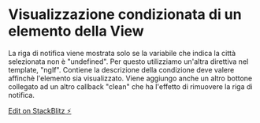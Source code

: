 # Visualizzazione condizionata di un elemento della View

La riga di notifica viene mostrata solo se la variabile che indica la città selezionata non è "undefined".
Per questo utilizziamo un'altra direttiva nel template, "ngIf". Contiene la descrizione della condizione deve valere affinchè l'elemento sia visualizzato.
Viene aggiungo anche un altro bottone collegato ad un altro callback "clean" che ha l'effetto di rimuovere la riga di notifica. 

[Edit on StackBlitz ⚡️](https://stackblitz.com/edit/angular-2wtzrm)
